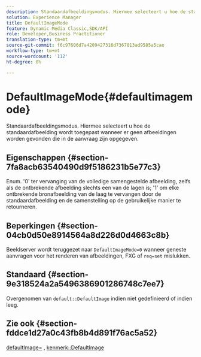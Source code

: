 ```yaml
---
description: Standaardafbeeldingsmodus. Hiermee selecteert u hoe de standaardafbeelding wordt toegepast wanneer er geen afbeeldingen worden gevonden die in de aanvraag zijn opgegeven.
solution: Experience Manager
title: DefaultImageMode
feature: Dynamic Media Classic,SDK/API
role: Developer,Business Practitioner
translation-type: tm+mt
source-git-commit: f6c97606d7a4209427316d7367013ad9585a5cae
workflow-type: tm+mt
source-wordcount: '112'
ht-degree: 0%

---
```



# DefaultImageMode{#defaultimagemode}

Standaardafbeeldingsmodus. Hiermee selecteert u hoe de standaardafbeelding wordt toegepast wanneer er geen afbeeldingen worden gevonden die in de aanvraag zijn opgegeven.

## Eigenschappen {#section-7fa8acb63540490d9f5186231b5e77c3}

Enum. &#39;0&#39; ter vervanging van de volledige samengestelde afbeelding, zelfs als de ontbrekende afbeelding slechts een van de lagen is; &#39;1&#39; om elke ontbrekende bronafbeelding van de laag te vervangen door de standaardafbeelding en de samenstelling op de gebruikelijke manier te retourneren.

## Beperkingen {#section-04cb0d50e8914564a8d226d0d4663c8b}

Beeldserver wordt teruggezet naar `DefaultImageMode=0` wanneer geneste aanvragen voor het renderen van afbeeldingen, FXG of `req=set` mislukken.

## Standaard {#section-9e318524a2a5496386901286748c7ee7}

Overgenomen van `default::DefaultImage` indien niet gedefinieerd of indien leeg.

## Zie ook {#section-fddce1d27a0c43fb8b4d891f76ac5a52}

[defaultImage=](../../../../../is-api/image-catalog/image-serving-api-ref/c-image-catalog-reference/c-attributes-reference/r-is-cat-defaultimage.md#reference-8e9900e129f54ed68462a3c2fc3bc433) ,  [kenmerk::DefaultImage](../../../../../is-api/http-ref/image-serving-api-ref/c-http-protocol-reference/c-command-reference/r-is-http-defaultimage.md#reference-209aa6ce830f490483412eb26af67fd2)
